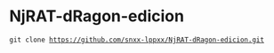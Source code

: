 <h1>NjRAT-dRagon-edicion</h1>

<code>git clone https://github.com/snxx-lppxx/NjRAT-dRagon-edicion.git</code>
